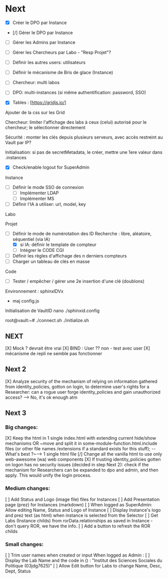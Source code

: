 # Next

- [X] Créer le DPO par Instance
- [/] Gérer le DPO par Instance
- [ ] Gérer les Admins par Instance
- [ ] Gérer les Chercheurs par Labo - "Resp Projet"?
- [ ] Définir les autres users: utilisateurs
- [ ] Définir le mécanisme de Bris de glace (Instance)
- [ ] Chercheur: multi labos
- [ ] DPO: multi-instances (si même authentification: password, SSO)

- [X] Tables : [https://gridjs.io/]

Ajouter de la css sur les Grid

Chercheur: limiter l'affichage des labs à ceux (celui) autorisé pour le chercheur; le sélectionner directement

Sécurité : monter les clés depuis plusieurs serveurs, avec accès restreint au Vault par IP?

Initialisation: si pas de secretMetadata, le créer, mettre une 1ere valeur dans .instances

- [X] Check/enable logout for SuperAdmin

Instance
- [ ] Définir le mode SSO de connexion
  - [ ] Implémenter LDAP
  - [ ] Implémenter MS

- [ ] Définir l'IA à utiliser: url, model, key

Labo

Projet
- [ ] Définir le mode de numérotation des ID Recherche : libre, aléatoire, séquentiel (via IA)
    - [x] si IA: définir le template de compteur
    - [ ] Intégrer le CODE CGI
- [ ] Définir les règles d'affichage des n derniers compteurs
- [ ] Charger un tableau de clés en masse

Code
- [ ] Tester / empêcher / gérer une 2e insertion d'une clé (doublons)

Environnement : sphinxIDVx
- maj config.js

Initialisation de VaultID
nano ./sphinxid.config

root@vault:~# 
./connect.sh
./initialize.sh

## NEXT
[X] Mock ? devrait être vrai
[X] BIND : User ?? non - test avec user
[X] mécanisme de repli ne semble pas fonctionner

## Next 2

[X] Analyze security of the mechanism of relying on information gathered from identity_policies, gotton on login, to determine user's rights for a Researcher: can a rogue user forge identity_policies and gain unauthorized access?
--> No, it's ok enough atm

## Next 3

### Big changes:
[X] Keep the html in 1 single index.html with extending current hide/show mechanisms
    OR ~move and split it in some-module-function.html.include files (or other file names /extensions if a standard exists for this stuff); 
    -- What's best ?~--> 1 single html file
[/] Change all the vanilla html to use only web-awesome (wa) web components
[X] If trusting  identity_policies gotten on logon has no security issues (decided in step Next 2): check if the mechanism for Researchers can be expanded to dpo and admin, and then apply. This would unify the login process.

### Medium changes:
[ ] Add Status and Logo (image file) files for Instances
[ ] Add Presentation page (prez) for Instances (markdown)
[ ] When logged as SuperAdmin: Allow editing Name, Status and Logo of Instance
[ ] Display Instance's logo and prez text (as html) when instance is selected from the Selector
[ ] Get Labs (Instance childs) from rorData.relationships as saved in Instance - don't query ROR, we have the info.
[ ] Add a button to refresh the ROR childs

### Small changes:
[ ] Trim user names when created or input
When logged as Admin : 
[ ] Display the Lab Name and the code in () : "Institut des Sciences Sociales du Politique (03jdg7625)"
[ ] Allow Edit button for Labs to change Name, Desc, Dept, Status
